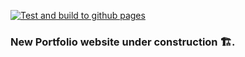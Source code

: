 [![Test and build to github pages](https://github.com/projectaki/portfolio/actions/workflows/build-github-pages.yml/badge.svg?branch=master)](https://github.com/projectaki/portfolio/actions/workflows/build-github-pages.yml)

### New Portfolio website under construction 🏗️.
